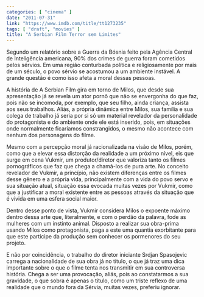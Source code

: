 ```yaml
---
categories: [ "cinema" ]
date: "2011-07-31"
link: "https://www.imdb.com/title/tt1273235"
tags: [ "draft", "movies" ]
title: "A Serbian Film Terror sem Limites"
---
```

Segundo um relatório sobre a Guerra da Bósnia feito pela Agência Central de Inteligência americana, 90% dos crimes de guerra foram cometidos pelos sérvios. Em uma região conturbada política e religiosamente por mais de um século, o povo sérvio se acostumou a um ambiente instável. A grande questão é como isso afeta a moral dessas pessoas.

A história de A Serbian Film gira em torno de Milos, que desde sua apresentação já se revela um ator pornô que não se envergonha do que faz, pois não se incomoda, por exemplo, que seu filho, ainda criança, assista aos seus trabalhos. Aliás, a própria dinâmica entre Milos, sua família e sua colega de trabalho já seria por si só um material revelador da personalidade do protagonista e do ambiente onde ele está inserido, pois, em situações onde normalmente ficaríamos constrangidos, o mesmo não acontece com nenhum dos personagens do filme.

Mesmo com a percepção moral já racionalizada na visão de Milos, porém, como que a elevar essa distorção da realidade a um próximo nível, eis que surge em cena Vukmir, um produtor/diretor que valoriza tanto os filmes pornográficos que faz que chega a chamá-los de pura arte. No conceito revelador de Vukmir, a princípio, não existem diferenças entre os filmes desse gênero e a própria vida, principalmente com a vida do povo servo e sua situação atual, situação essa evocada muitas vezes por Vukmir, como que a justificar a moral existente entre as pessoas através da situação que é vivida em uma esfera social maior.

Dentro desse ponto de vista, Vukmir considera Milos o expoente máximo dentro dessa arte que, literalmente, e com o perdão da palavra, fode as mulheres com um instinto animal. Disposto a realizar sua obra-prima usando Milos como protagonista, paga a este uma quantia exorbitante para que este participe da produção sem conhecer os pormenores do seu projeto.

E não por coincidência, o trabalho do diretor iniciante Srdjan Spasojevic carrega a nacionalidade de sua obra já no título, o que já traz uma dica importante sobre o que o filme tenta nos transmitir em sua controversa história. Chega a ser uma provocação, aliás, pois ao constatarmos a sua gravidade, o que sobra é apenas o título, como um triste reflexo de uma realidade que o mundo fora da Sérvia, muitas vezes, preferiu ignorar.

